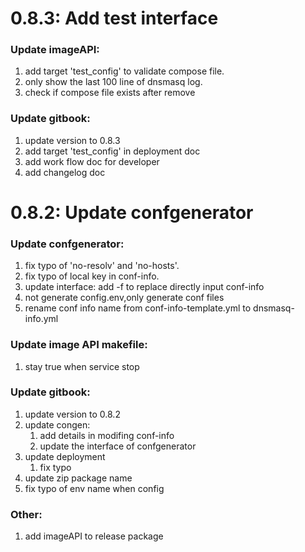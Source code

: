 # 0.8.3: Add test interface

### Update imageAPI:
1. add target 'test_config' to validate compose file.
2. only show the last 100 line of dnsmasq log.
3. check if compose file exists after remove

### Update gitbook:
1. update version to 0.8.3
2. add target 'test_config' in deployment doc
3. add work flow doc for developer
4. add changelog doc

# 0.8.2: Update confgenerator

### Update confgenerator:
1. fix typo of 'no-resolv' and 'no-hosts'.
2. fix typo of local key in conf-info.
3. update interface: add -f to replace directly input conf-info
4. not generate config.env,only generate conf files
5. rename conf info name from conf-info-template.yml to dnsmasq-info.yml

### Update image API makefile:
1. stay true when service stop

### Update gitbook:
1. update version to 0.8.2
2. update congen:
   1) add details in modifing conf-info
   2) update the interface of confgenerator
3. update deployment
   1) fix typo
4. update zip package name
5. fix typo of env name when config

### Other:
1. add imageAPI to release package